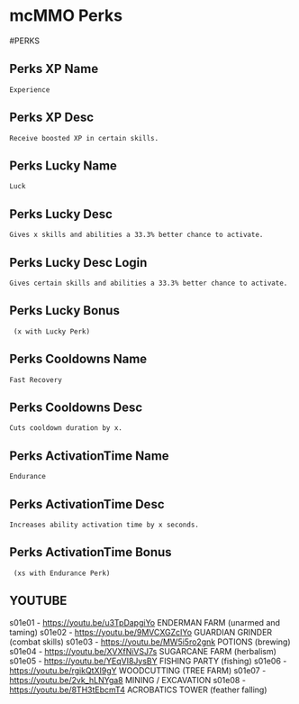 # mcMMO Perks

#PERKS
## Perks XP Name

```
Experience
```

## Perks XP Desc

```
Receive boosted XP in certain skills.
```

## Perks Lucky Name

```
Luck
```

## Perks Lucky Desc

```
Gives x skills and abilities a 33.3% better chance to activate.
```

## Perks Lucky Desc Login

```
Gives certain skills and abilities a 33.3% better chance to activate.
```

## Perks Lucky Bonus

```
 (x with Lucky Perk)
```

## Perks Cooldowns Name

```
Fast Recovery
```

## Perks Cooldowns Desc

```
Cuts cooldown duration by x.
```

## Perks ActivationTime Name

```
Endurance
```

## Perks ActivationTime Desc

```
Increases ability activation time by x seconds.
```

## Perks ActivationTime Bonus

```
 (xs with Endurance Perk)
```



## YOUTUBE

s01e01 - <https://youtu.be/u3TpDapgiYo> ENDERMAN FARM (unarmed and taming)
s01e02 - <https://youtu.be/9MVCXGZcIYo> GUARDIAN GRINDER (combat skills)
s01e03 - <https://youtu.be/MW5i5ro2gnk> POTIONS (brewing)
s01e04 - <https://youtu.be/XVXfNiVSJ7s> SUGARCANE FARM (herbalism)
s01e05 - <https://youtu.be/YEqVI8JysBY> FISHING PARTY (fishing)
s01e06 - <https://youtu.be/rgikQtXI9gY> WOODCUTTING (TREE FARM)
s01e07 - <https://youtu.be/2vk_hLNYga8> MINING / EXCAVATION
s01e08 - <https://youtu.be/8TH3tEbcmT4> ACROBATICS TOWER (feather falling)

